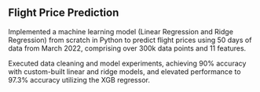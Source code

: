 ## Flight Price Prediction
 
Implemented a machine learning model (Linear Regression and Ridge Regression) from scratch in Python to 
predict flight prices using 50 days of data from March 2022, comprising over 300k data points and 11 features.

Executed data cleaning and model experiments, achieving 90% accuracy with custom-built linear and ridge 
models, and elevated performance to 97.3% accuracy utilizing the XGB regressor.
